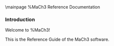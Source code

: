 \mainpage %MaCh3 Reference Documentation

### Introduction
Welcome to %MaCh3!

This is the Reference Guide of the MaCh3 software.
